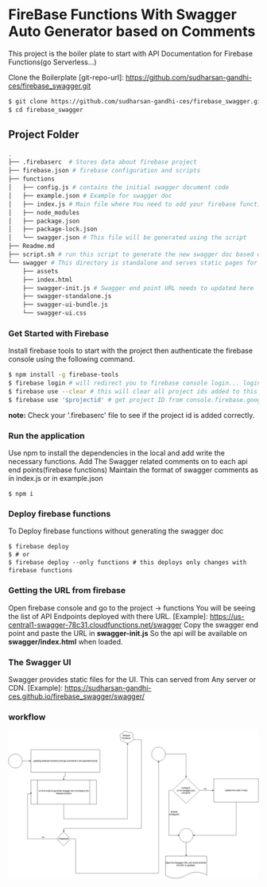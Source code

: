 # FireBase Functions With Swagger Auto Generator based on Comments
This project is the boiler plate to start with API Documentation for Firebase Functions(go Serverless...)

Clone the Boilerplate
[git-repo-url]: <https://github.com/sudharsan-gandhi-ces/firebase_swagger.git>
```sh
$ git clone https://github.com/sudharsan-gandhi-ces/firebase_swagger.git
$ cd firebase_swagger
```
## Project Folder
```sh
.
├── .firebaserc  # Stores data about firebase project
├── firebase.json # firebase configuration and scripts
├── functions 
│   ├── config.js # contains the initial swagger document code
│   ├── example.json # Example for swagger doc
│   ├── index.js # Main file where You need to add your firebase functions
│   ├── node_modules
│   ├── package.json
│   ├── package-lock.json
│   └── swagger.json # This file will be generated using the script
├── Readme.md
├── script.sh # run this script to generate the new swagger doc based on the comments in index.js and                                  # deploy the new functions in firebase
└── swagger # This directory is standalone and serves static pages for the swagger UI.
    ├── assets
    ├── index.html
    ├── swagger-init.js # Swagger end point URL needs to updated here
    ├── swagger-standalone.js
    ├── swagger-ui-bundle.js
    └── swagger-ui.css
```
    
### Get Started with Firebase
Install firebase tools to start with the project then authenticate the firebase console using the following command.

```sh
$ npm install -g firebase-tools
$ firebase login # will redirect you to firebase console login... login there and comeback here to continue
$ firebase use --clear # this will clear all project ids added to this project if previously added
$ firebase use '$projectid' # get project ID from console.firebase.google.com
```
**note:** Check your '.firebaserc' file to see if the project id is added correctly.

### Run the application

Use npm to install the dependencies in the local and add write the necessary functions.
Add The Swagger related comments on to each api end points(firebase functions)
Maintain the format of swagger comments as in index.js or in example.json

```
$ npm i
```

### Deploy firebase functions

To Deploy firebase functions without generating the swagger doc

```
$ firebase deploy
$ # or
$ firebase deploy --only functions # this deploys only changes with firebase functions
```

### Getting the URL from firebase
Open firebase console and go to the project -> functions
You will be seeing the list of API Endpoints deployed with there URL.
[Example]: https://us-central1-swagger-78c31.cloudfunctions.net/swagger
Copy the swagger end point and paste the URL in **swagger-init.js** So the api will be available on **swagger/index.html** when loaded.


### The Swagger UI
Swagger provides static files for the UI. This can served from Any server or CDN.
[Example]: https://sudharsan-gandhi-ces.github.io/firebase_swagger/swagger/ 


### workflow
![workflow](https://github.com/sudharsan-gandhi-ces/firebase_swagger/blob/master/workflow.jpg)

